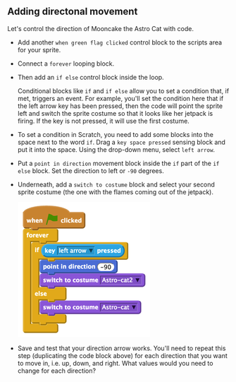 ## Adding directonal movement

Let's control the direction of Mooncake the Astro Cat with code.

- Add another `when green flag clicked` control block to the scripts area for your sprite.

- Connect a `forever` looping block.

- Then add an `if else` control block inside the loop.

	Conditional blocks like `if` and `if else` allow you to set a condition that, if met, triggers an event. For example, you'll set the condition here that if the left arrow key has been pressed, then the code will point the sprite left and switch the sprite costume so that it looks like her jetpack is firing. If the key is not pressed, it will use the first costume.

- To set a condition in Scratch, you need to add some blocks into the space next to the word `if`. Drag a `key space pressed` sensing block and put it into the space. Using the drop-down menu, select `left arrow`.

- Put a `point in direction` movement block inside the `if` part of the `if else` block. Set the direction to left or `-90` degrees.

- Underneath, add a `switch to costume` block and select your second sprite costume (the one with the flames coming out of the jetpack).

	![](images/direction-code.png)

- Save and test that your direction arrow works. You'll need to repeat this step (duplicating the code block above) for each direction that you want to move in, i.e. up, down, and right. What values would you need to change for each direction?


